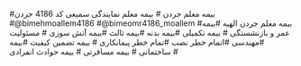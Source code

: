  #بیمه معلم جردن    # بیمه معلم نمایندگی سمیعی کد 4186 جردن  #@bimehmoallem4186  #@bimeomr4186_moallem
#بیمه معلم جردن الهیه  #بیمه عمر و بازنشستگی  # بیمه تکمیلی   #بیمه بدنه   #بیمه ثالث   #بیمه آتش سوزی  # مسئولیت #مهندسی  #اتمام خطر نصب  #تمام خطر پبمانکاری  # بیمه تضمین کیفیت  #بیمه ساختمانی  # بیمه مسافرتی  # بیمه حوادث انفرادی   # 
